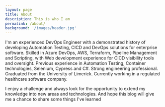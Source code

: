 ```yaml
---
layout: page
title: About
description: This is who I am
permalink: /about/
background: '/images/header.jpg'
---
```


I'm an experienced DevOps Engineer with a demonstrated history of developing Automation Testing, CICD and DevOps solutions for enterprise software. Skilled in Azure DevOps, AWS, Terraform, Pipeline Management and Scripting, with Web development experience for CICD visibility tools and oversight. Previous experience in Automation Testing, Container technologies, Selenium, Cypress and C#. Strong engineering professional. Graduated from the University of Limerick. Currently working in a regulated healthcare software company.

I enjoy a challenge and always look for the opportunity to extend my knowledge into new areas and technologies. And hope this blog will give me a chance to share some things I've learned